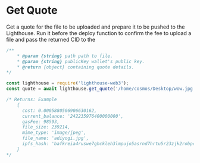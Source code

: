 # Get Quote



Get a quote for the file to be uploaded and prepare it to be pushed to the Lighthouse. Run it before the deploy function to confirm the fee to upload a file and pass the returned CID to the&#x20;

```javascript
/**
    * @param {string} path path to file.
    * @param {string} publicKey wallet's public key.
    * @return {object} containing quote details.
*/

const lighthouse = require('lighthouse-web3');
const quote = await lighthouse.get_quote('/home/cosmos/Desktop/wow.jpg', '0x1Ec09D4B3Cb565b7CCe2eEAf71CC90c9b46c5c26')

/* Returns: Example
    {
      cost: 0.0005880506906630162,
      current_balance: '242235976400000000',
      gasFee: 98593,
      file_size: 239214,
      mime_type: 'image/jpeg',
      file_name: 'adiyogi.jpg',
      ipfs_hash: 'bafkreia4ruswe7ghckleh3lmpujo5asrnd7hrtu5r23zjk2robpcoend34'
    } 
*/
```
